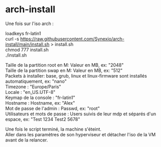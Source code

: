 # arch-install

Une fois sur l'iso arch :<br/>

loadkeys fr-latin1<br/>
curl -s https://raw.githubusercontent.com/Synexio/arch-install/main/install.sh > install.sh<br/>
chmod 777 install.sh<br/>
./install.sh<br/>

Taille de la partition root en M: Valeur en MB, ex: "2048"<br/>
Taille de la partition swap en M: Valeur en MB, ex: "512"<br/>
Packets à installer:  base, grub, linux et linux-firmware sont installés automatiquement, ex: "nano" <br/>
Timezone : "Europe/Paris"<br/>
Locale : "en_US.UTF-8"<br/>
Keymap de la console : "fr-latin1"<br/>
Hostname : Hostname, ex: "Alex"<br/>
Mot de passe de l'admin : Passwd, ex: "root"<br/>
Utilisateurs et mots de passe : Users suivis de leur mdp et séparés d'un espace, ex: "Test 1234 Test2 5678"<br/>


Une fois le script terminé, la machine s'éteint.<br/>
Aller dans les paramètres de son hyperviseur et détacher l'iso de la VM avant de la relancer.<br/>
